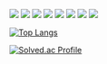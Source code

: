 <img src="https://img.shields.io/badge/Python-3776AB?style=for-the-badge&logo=Python&logoColor=white"> <img src="https://img.shields.io/badge/Java-007396?style=for-the-badge&logo=Java&logoColor=white"> <img src="https://img.shields.io/badge/Django-092E20?style=for-the-badge&logo=Django&logoColor=white"> <img src="https://img.shields.io/badge/Spring Boot-6DB33F?style=for-the-badge&logo=Spring Boot&logoColor=white"> 
<img src="https://img.shields.io/badge/Dart-0175C2?style=for-the-badge&logo=Dart&logoColor=white"> <img src="https://img.shields.io/badge/Flutter-02569B?style=for-the-badge&logo=Flutter&logoColor=white"> <img src="https://img.shields.io/badge/Qgis-589632?style=for-the-badge&logo=Qgis&logoColor=white"> <img src="https://img.shields.io/badge/PostgreSQL-4169E1?style=for-the-badge&logo=PostgreSQL&logoColor=white">

[![Top Langs](https://github-readme-stats.vercel.app/api/top-langs/?username=artdumb&layout=compact)](https://github.com/artdumb/github-readme-stats)

[![Solved.ac Profile](http://mazassumnida.wtf/api/generate_badge?boj=taehun1998)](https://solved.ac/taehun1998)
